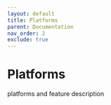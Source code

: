 ```yaml
---
layout: default
title: Platforms
parent: Documentation
nav_order: 2
exclude: true
---
```


# Platforms

platforms and feature description